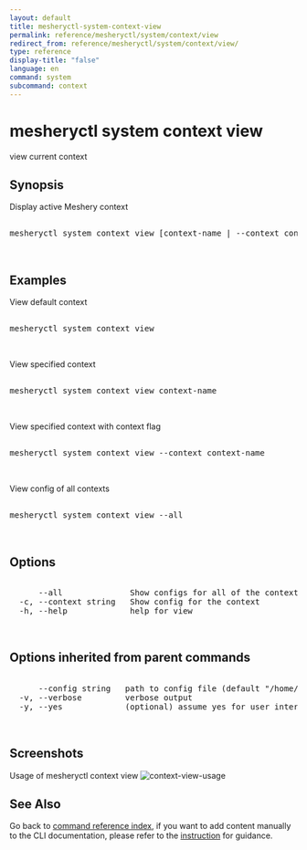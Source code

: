 ```yaml
---
layout: default
title: mesheryctl-system-context-view
permalink: reference/mesheryctl/system/context/view
redirect_from: reference/mesheryctl/system/context/view/
type: reference
display-title: "false"
language: en
command: system
subcommand: context
---
```


# mesheryctl system context view

view current context

## Synopsis

Display active Meshery context

<pre class='codeblock-pre'>
<div class='codeblock'>
mesheryctl system context view [context-name | --context context-name| --all] --flags [flags]

</div>
</pre>

## Examples

View default context

<pre class='codeblock-pre'>
<div class='codeblock'>
mesheryctl system context view

</div>
</pre>

View specified context

<pre class='codeblock-pre'>
<div class='codeblock'>
mesheryctl system context view context-name

</div>
</pre>

View specified context with context flag

<pre class='codeblock-pre'>
<div class='codeblock'>
mesheryctl system context view --context context-name

</div>
</pre>

View config of all contexts

<pre class='codeblock-pre'>
<div class='codeblock'>
mesheryctl system context view --all

</div>
</pre>

## Options

<pre class='codeblock-pre'>
<div class='codeblock'>
      --all              Show configs for all of the context
  -c, --context string   Show config for the context
  -h, --help             help for view

</div>
</pre>

## Options inherited from parent commands

<pre class='codeblock-pre'>
<div class='codeblock'>
      --config string   path to config file (default "/home/runner/.meshery/config.yaml")
  -v, --verbose         verbose output
  -y, --yes             (optional) assume yes for user interactive prompts.

</div>
</pre>

## Screenshots

Usage of mesheryctl context view
![context-view-usage](/assets/img/mesheryctl/context-view.png)

## See Also

Go back to [command reference index](/reference/mesheryctl/), if you want to add content manually to the CLI documentation, please refer to the [instruction](/project/contributing/contributing-cli#preserving-manually-added-documentation) for guidance.

